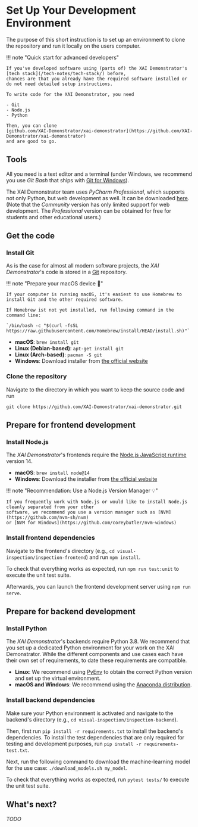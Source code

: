 # Set Up Your Development Environment

The purpose of this short instruction is to set up an environment to clone the repository and run it locally on the users computer. 

!!! note "Quick start for advanced developers"

    If you've developed software using (parts of) the XAI Demonstrator's [tech stack](/tech-notes/tech-stack/) before,
    chances are that you already have the required software installed or do not need detailed setup instructions.

    To write code for the XAI Demonstrator, you need

    - Git
    - Node.js
    - Python

    Then, you can clone
    [github.com/XAI-Demonstrator/xai-demonstrator](https://github.com/XAI-Demonstrator/xai-demonstrator)
    and are good to go.

## Tools

All you need is a text editor and a terminal
(under Windows, we recommend you use *Git Bash* that ships with [Git for Windows](https://gitforwindows.org/)).

The XAI Demonstrator team uses *PyCharm Professional*, which supports not only Python, but web development as well.
It can be downloaded [here](https://www.jetbrains.com/de-de/pycharm/download/).
(Note that the *Community* version has only limited support for web development.
The *Professional* version can be obtained for free for students and other educational users.)

## Get the code

### Install Git

As is the case for almost all modern software projects,
the _XAI Demonstrator_'s code is stored in a [Git](https://git-scm.com/) repository.

!!! note "Prepare your macOS device 🍎"

    If your computer is running macOS, it's easiest to use Homebrew to install Git and the other required software.

    If Homebrew ist not yet installed, run following command in the command line:  

    `/bin/bash -c "$(curl -fsSL https://raw.githubusercontent.com/Homebrew/install/HEAD/install.sh)"`

- **macOS**: `brew install git`
- **Linux (Debian-based)**: `apt-get install git`
- **Linux (Arch-based)**: `pacman -S git`
- **Windows**: Download installer from [the official website](https://git-scm.com/download/win)

### Clone the repository

Navigate to the directory in which you want to keep the source code and run

```shell
git clone https://github.com/XAI-Demonstrator/xai-demonstrator.git
```

## Prepare for frontend development

### Install Node.js
The _XAI Demonstrator_'s frontends require the [Node.js JavaScript runtime](https://nodejs.org/en/) version 14.

- **macOS**: `brew install node@14`
- **Windows**: Download the installer from [the official website](https://nodejs.org/dist/latest-v14.x/ )

!!! note "Recommendation: Use a Node.js Version Manager 💡"

    If you frequently work with Node.js or would like to install Node.js cleanly separated from your other
    software, we recommend you use a version manager such as [NVM](https://github.com/nvm-sh/nvm)
    or [NVM for Windows](https://github.com/coreybutler/nvm-windows)

### Install frontend dependencies

Navigate to the frontend's directory (e.g., `cd visual-inspection/inspection-frontend`)
and run `npm install`.

To check that everything works as expected, run `npm run test:unit` to execute the unit test suite.

Afterwards, you can launch the frontend development server using `npm run serve`.

## Prepare for backend development

### Install Python

The _XAI Demonstrator_'s backends require Python 3.8.
We recommend that you set up a dedicated Python environment for your work on the XAI Demonstrator.
While the different components and use cases each have their own set of requirements, to date these requirements are compatible.

- **Linux**: We recommend using [PyEnv](https://github.com/pyenv/pyenv) to obtain the correct Python version and set up the virtual environment.
- **macOS and Windows**: We recommend using the [Anaconda distribution](https://www.anaconda.com/products/individual).

### Install backend dependencies

Make sure your Python environment is activated
and navigate to the backend's directory (e.g., `cd visual-inspection/inspection-backend`).

Then, first run `pip install -r requirements.txt` to install the backend's dependencies.
To install the test dependencies that are only required for testing and development purposes,
run `pip install -r requirements-test.txt`.

Next, run the following command to download the machine-learning model for the use case:
`./download_models.sh my_model`.

To check that everything works as expected, run `pytest tests/` to execute the unit test suite.

## What's next?

*TODO*
